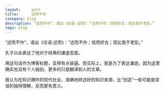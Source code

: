 ```yaml
---
layout:     post
title:      述而不作
category: blog
description: “述而不作”，语出《论语·述而》：“述而不作；信而好古；窃比我于老彭。”
tags: blog
---
```


“述而不作”，语出《论语·述而》：“述而不作；信而好古；窃比我于老彭。”

孔子以此表达了他对于经典的谦虚态度。

用这句话作为博客标题，显得有点装逼。但实际上，我是为了表达谦逊。因为这里确实也没有个人独创，更多的只是翻译别人的文章。

我认为在知识爆炸的现代社会，准确地转述好的知识来源，比“创造”一些可能是谬误的独特理解，反而更有意义。